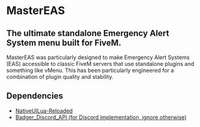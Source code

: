 # MasterEAS
## The ultimate standalone Emergency Alert System menu built for FiveM.

MasterEAS was particularly designed to make Emergency Alert Systems (EAS) accessible to classic FiveM servers that use standalone plugins and something like vMenu. This has been particularly engineered for a combination of plugin quality and stability.

## Dependencies
- [NativeUILua-Reloaded](https://github.com/iZerkahh/NativeUILua_Reloaded)
- [Badger_Discord_API (for Discord implementation, ignore otherwise)](https://github.com/JaredScar/Badger_Discord_API)